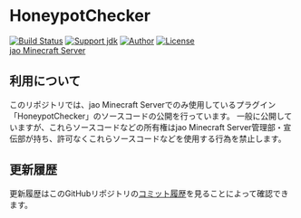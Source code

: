 # HoneypotChecker
[![Build Status](https://travis-ci.org/jaoafa/HoneypotChecker.svg?branch=master)](https://travis-ci.org/jaoafa/HoneypotChecker)
[![Support jdk](https://img.shields.io/badge/Support%20jdk-openjdk7-yellow.svg)](https://img.shields.io)
[![Author](https://img.shields.io/badge/Author%20MinecraftID-mine__book000-orange.svg)](https://img.shields.io)
[![License](https://img.shields.io/badge/license-None-yellow.svg)](https://img.shields.io)  
[jao Minecraft Server](https://jaoafa.com/)

## 利用について
このリポジトリでは、jao Minecraft Serverでのみ使用しているプラグイン「HoneypotChecker」のソースコードの公開を行っています。
一般に公開していますが、これらソースコードなどの所有権はjao Minecraft Server管理部・宣伝部が持ち、許可なくこれらソースコードなどを使用する行為を禁止します。

## 更新履歴
更新履歴はこのGitHubリポジトリの[コミット履歴](https://github.com/jaoafa/HoneypotChecker/commits/master)を見ることによって確認できます。
